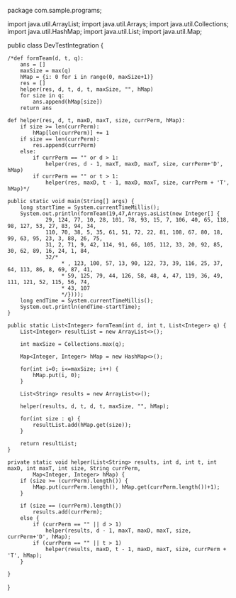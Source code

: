 package com.sample.programs;

import java.util.ArrayList;
import java.util.Arrays;
import java.util.Collections;
import java.util.HashMap;
import java.util.List;
import java.util.Map;

public class DevTestIntegration {
	
	/*def formTeam(d, t, q):
	    ans = []
	    maxSize = max(q)
	    hMap = {i: 0 for i in range(0, maxSize+1)}
	    res = []
	    helper(res, d, t, d, t, maxSize, "", hMap)
	    for size in q:
	        ans.append(hMap[size])
	    return ans

	def helper(res, d, t, maxD, maxT, size, currPerm, hMap):
	    if size >= len(currPerm):
	        hMap[len(currPerm)] += 1
	    if size == len(currPerm):
	        res.append(currPerm)
	    else:
	        if currPerm == "" or d > 1:
	            helper(res, d - 1, maxT, maxD, maxT, size, currPerm+'D', hMap)
	        if currPerm == "" or t > 1:
	            helper(res, maxD, t - 1, maxD, maxT, size, currPerm + 'T', hMap)*/
	
	public static void main(String[] args) {
		long startTime = System.currentTimeMillis();
		System.out.println(formTeam(19,47,Arrays.asList(new Integer[] {
				29, 124, 77, 10, 28, 101, 78, 93, 15, 7, 106, 40, 65, 118, 98, 127, 53, 27, 83, 94, 34, 
				110, 70, 38, 5, 35, 61, 51, 72, 22, 81, 108, 67, 80, 18, 99, 63, 95, 23, 3, 88, 26, 75, 
				31, 2, 71, 9, 42, 114, 91, 66, 105, 112, 33, 20, 92, 85, 30, 62, 89, 16, 24, 1, 84,
				32/*
					 * , 123, 100, 57, 13, 90, 122, 73, 39, 116, 25, 37, 64, 113, 86, 8, 69, 87, 41,
					 * 59, 125, 79, 44, 126, 58, 48, 4, 47, 119, 36, 49, 111, 121, 52, 115, 56, 74,
					 * 43, 107
					 */})));
		long endTime = System.currentTimeMillis();
		System.out.println(endTime-startTime);
	}
	
	public static List<Integer> formTeam(int d, int t, List<Integer> q) {
		List<Integer> resultList = new ArrayList<>();
		
		int maxSize = Collections.max(q);
		
		Map<Integer, Integer> hMap = new HashMap<>();
		
		for(int i=0; i<=maxSize; i++) {
			hMap.put(i, 0);
		}
		
		List<String> results = new ArrayList<>();
		
		helper(results, d, t, d, t, maxSize, "", hMap);
		
		for(int size : q) {
			resultList.add(hMap.get(size));
		}
        
        return resultList;
    }

	private static void helper(List<String> results, int d, int t, int maxD, int maxT, int size, String currPerm,
			Map<Integer, Integer> hMap) {
		if (size >= (currPerm).length()) {
			hMap.put(currPerm.length(), hMap.get(currPerm.length())+1);
		}
	        
	    if (size == (currPerm).length())
	    	results.add(currPerm);
	    else {
	    	if (currPerm == "" || d > 1)
	            helper(results, d - 1, maxT, maxD, maxT, size, currPerm+'D', hMap);
	        if (currPerm == "" || t > 1)
	            helper(results, maxD, t - 1, maxD, maxT, size, currPerm + 'T', hMap);
	    }
	        
	}

}
